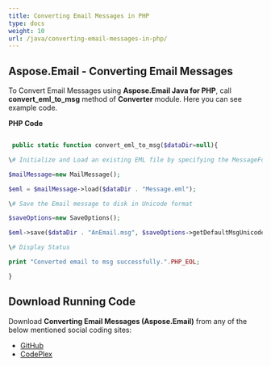 ```yaml
---
title: Converting Email Messages in PHP
type: docs
weight: 10
url: /java/converting-email-messages-in-php/
---
```


## **Aspose.Email - Converting Email Messages**
To Convert Email Messages using **Aspose.Email Java for PHP**, call **convert_eml_to_msg** method of **Converter** module. Here you can see example code.

**PHP Code**

``` php

 public static function convert_eml_to_msg($dataDir=null){

\# Initialize and Load an existing EML file by specifying the MessageFormat

$mailMessage=new MailMessage();

$eml = $mailMessage->load($dataDir . "Message.eml");

\# Save the Email message to disk in Unicode format

$saveOptions=new SaveOptions();

$eml->save($dataDir . "AnEmail.msg", $saveOptions->getDefaultMsgUnicode());

\# Display Status

print "Converted email to msg successfully.".PHP_EOL;

}

```
## **Download Running Code**
Download **Converting Email Messages (Aspose.Email)** from any of the below mentioned social coding sites:

- [GitHub](https://github.com/aspose-email/Aspose.Email-for-Java/blob/master/Plugins/Aspose_Email_Java_for_PHP/src/aspose/email/ProgrammingEmail/Converter.php)
- [CodePlex](https://archive.codeplex.com/?p=asposeemailjavaphp#src/aspose/email/ProgrammingEmail/Converter.php)
